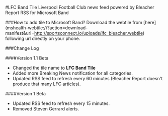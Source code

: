 #LFC Band Tile
Liverpool Football Club news feed powered by Bleacher Report RSS for Microsoft Band

###How to add tile to Microsoft Band?
Download the webtile from [here] 
(mshealth-webtile://?action=download-manifest&url=http://sportsconnect.io/uploads/lfc_bleacher.webtile)
 following url directly on your phone.

###Change Log

####Version 1.1 Beta
- Changed the tile name to **LFC Band Tile**
- Added more Breaking News notification for all categories.
- Updated RSS feed to refresh every 60 minutes (Bleacher Report doesn't produce that many LFC articles).

####Version 1 Beta
- Updated RSS feed to refresh every 15 minutes.
- Removed Steven Gerrard alerts. 